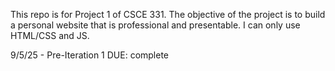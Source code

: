 This repo is for Project 1 of CSCE 331. The objective of the project is to build a personal website that is professional and presentable. I can only use HTML/CSS and JS.

9/5/25 - Pre-Iteration 1 DUE: complete
